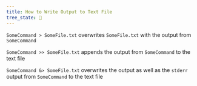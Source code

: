 ```yaml
---
title: How to Write Output to Text File
tree_state: 🌱
---
```


`SomeCommand > SomeFile.txt` overwrites `SomeFile.txt` with the output from `SomeCommand`

`SomeCommand >> SomeFile.txt` appends the output from `SomeCommand` to the text file

`SomeCommand &> SomeFile.txt` overwrites the output as well as the `stderr` output from `SomeCommand` to the text file